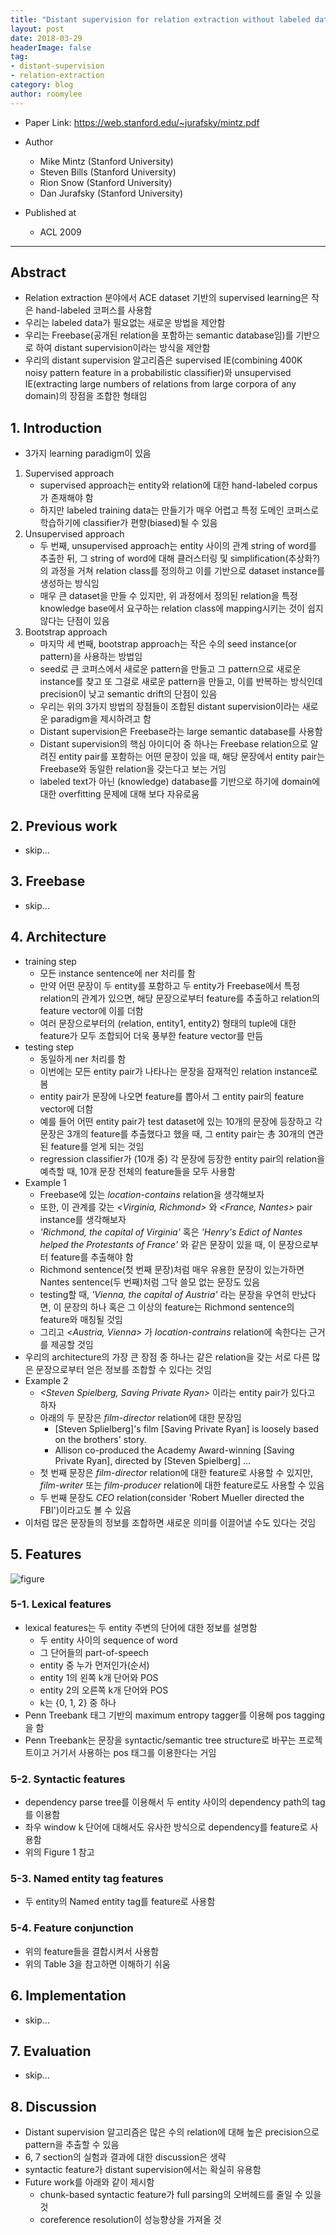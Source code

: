 ```yaml
---
title: "Distant supervision for relation extraction without labeled data (ACL 2009)"
layout: post
date: 2018-03-29
headerImage: false
tag:
- distant-supervision
- relation-extraction
category: blog
author: roomylee
---
```


- Paper Link: <https://web.stanford.edu/~jurafsky/mintz.pdf>

- Author
  - Mike Mintz (Stanford University)
  - Steven Bills (Stanford University)
  - Rion Snow (Stanford University)
  - Dan Jurafsky (Stanford University)
- Published at
  - ACL 2009

---

## Abstract

- Relation extraction 분야에서 ACE dataset 기반의 supervised learning은 작은 hand-labeled 코퍼스를 사용함
- 우리는 labeled data가 필요없는 새로운 방법을 제안함
- 우리는 Freebase(공개된 relation을 포함하는 semantic database임)를 기반으로 하여 distant supervision이라는 방식을 제안함
- 우리의 distant supervision 알고리즘은 supervised IE(combining 400K noisy pattern feature in a probabilistic classifier)와 unsupervised IE(extracting large numbers of relations from large corpora of any domain)의 장점을 조합한 형태임

## 1. Introduction

- 3가지 learning paradigm이 있음

1. Supervised approach
   - supervised approach는 entity와 relation에 대한 hand-labeled corpus가 존재해야 함
   - 하지만 labeled training data는 만들기가 매우 어렵고 특정 도메인 코퍼스로 학습하기에 classifier가 편향(biased)될 수 있음
2. Unsupervised approach
   - 두 번째, unsupervised approach는 entity 사이의 관계 string of word를 추출한 뒤, 그 string of word에 대해 클러스터링 및 simplification(추상화?)의 과정을 거쳐 relation class를 정의하고 이를 기반으로 dataset instance를 생성하는 방식임
   - 매우 큰 dataset을 만들 수 있지만, 위 과정에서 정의된 relation을 특정 knowledge base에서 요구하는 relation class에 mapping시키는 것이 쉽지 않다는 단점이 있음
3. Bootstrap approach
   - 마지막 세 번째, bootstrap approach는 작은 수의 seed instance(or pattern)을 사용하는 방법임
   - seed로 큰 코퍼스에서 새로운 pattern을 만들고 그 pattern으로 새로운 instance를 찾고 또 그걸로 새로운 pattern을 만들고, 이를 반복하는 방식인데 precision이 낮고 semantic drift의 단점이 있음
   - 우리는 위의 3가지 방법의 장점들이 조합된 distant supervision이라는 새로운 paradigm을 제시하려고 함
   - Distant supervision은 Freebase라는 large semantic database를 사용함
   - Distant supervision의 핵심 아이디어 중 하나는 Freebase relation으로 알려진 entity pair를 포함하는 어떤 문장이 있을 때, 해당 문장에서 entity pair는 Freebase와 동일한 relation을 갖는다고 보는 거임
   - labeled text가 아닌 (knowledge) database를 기반으로 하기에 domain에 대한 overfitting 문제에 대해 보다 자유로움

## 2. Previous work

- skip...

## 3. Freebase

- skip...

## 4. Architecture

- training step
  - 모든 instance sentence에 ner 처리를 함
  - 만약 어떤 문장이 두 entity를 포함하고 두 entity가 Freebase에서 특정 relation의 관계가 있으면, 해당 문장으로부터 feature를 추출하고 relation의 feature vector에 이를 더함
  - 여러 문장으로부터의 (relation, entity1, entity2) 형태의 tuple에 대한 feature가 모두 조합되어 더욱 풍부한 feature vector를 만듬
- testing step
  - 동일하게 ner 처리를 함
  - 이번에는 모든 entity pair가 나타나는 문장을 잠재적인 relation instance로 봄
  - entity pair가 문장에 나오면 feature를 뽑아서 그 entity pair의 feature vector에 더함
  - 예를 들어 어떤 entity pair가 test dataset에 있는 10개의 문장에 등장하고 각 문장은 3개의 feature를 추출했다고 했을 때, 그 entity pair는 총 30개의 연관된 feature를 얻게 되는 것임
  - regression classifier가 (10개 중) 각 문장에 등장한 entity pair의 relation을 예측할 때, 10개 문장 전체의 feature들을 모두 사용함
- Example 1
  - Freebase에 있는 *location-contains* relation을 생각해보자
  - 또한, 이 관계를 갖는 *<Virginia, Richmond>* 와 *<France, Nantes>* pair instance를 생각해보자
  - *'Richmond, the capital of Virginia'* 혹은 *'Henry's Edict of Nantes helped the Protestants of France'* 와 같은 문장이 있을 때, 이 문장으로부터 feature를 추출해야 함
  - Richmond sentence(첫 번째 문장)처럼 매우 유용한 문장이 있는가하면 Nantes sentence(두 번째)처럼 그닥 쓸모 없는 문장도 있음
  - testing할 때, *'Vienna, the capital of Austria'* 라는 문장을 우연히 만났다면, 이 문장의 하나 혹은 그 이상의 feature는 Richmond sentence의 feature와 매칭될 것임
  - 그리고 *<Austria, Vienna>* 가 *location-contrains* relation에 속한다는 근거를 제공할 것임
- 우리의 architecture의 가장 큰 장점 중 하나는 같은 relation을 갖는 서로 다른 많은 문장으로부터 얻은 정보를 조합할 수 있다는 것임
- Example 2
  - *<Steven Spielberg, Saving Private Ryan>* 이라는 entity pair가 있다고 하자
  - 아래의 두 문장은 *film-director* relation에 대한 문장임
    - [Steven Splielberg]'s film [Saving Private Ryan] is loosely based on the brothers' story.
    - Allison co-produced the Academy Award-winning [Saving Private Ryan], directed by [Steven Spielberg] ...
  - 첫 번째 문장은 *film-director* relation에 대한 feature로 사용할 수 있지만, *film-writer* 또는 *film-producer* relation에 대한 feature로도 사용할 수 있음
  - 두 번째 문장도 *CEO* relation(consider 'Robert Mueller directed the FBI')이라고도 볼 수 있음
- 이처럼 많은 문장들의 정보를 조합하면 새로운 의미를 이끌어낼 수도 있다는 것임

## 5. Features

![figure](https://user-images.githubusercontent.com/15166794/36368184-74c54eca-1599-11e8-812b-06513589d786.png)

### 5-1. Lexical features

- lexical features는 두 entity 주변의 단어에 대한 정보를 설명함
  - 두 entity 사이의 sequence of word
  - 그 단어들의 part-of-speech
  - entity 중 누가 먼저인가(순서)
  - entity 1의 왼쪽 k개 단어와 POS
  - entity 2의 오른쪽 k개 단어와 POS
  - k는 {0, 1, 2} 중 하나
- Penn Treebank 태그 기반의 maximum entropy tagger를 이용해 pos tagging을 함
- Penn Treebank는 문장을 syntactic/semantic tree structure로 바꾸는 프로젝트이고 거기서 사용하는 pos 태그를 이용한다는 거임

### 5-2. Syntactic features

- dependency parse tree를 이용해서 두 entity 사이의 dependency path의 tag를 이용함
- 좌우 window k 단어에 대해서도 유사한 방식으로 dependency를 feature로 사용함
- 위의 Figure 1 참고

### 5-3. Named entity tag features

- 두 entity의 Named entity tag를 feature로 사용함

### 5-4. Feature conjunction

- 위의 feature들을 결합시켜서 사용함
- 위의 Table 3을 참고하면 이해하기 쉬움

## 6. Implementation

- skip...

## 7. Evaluation

- skip...

## 8. Discussion

- Distant supervision 알고리즘은 많은 수의 relation에 대해 높은 precision으로 pattern을 추출할 수 있음
- 6, 7 section의 실험과 결과에 대한 discussion은 생략
- syntactic feature가 distant supervision에서는 확실히 유용함
- Future work를 아래와 같이 제시함
  - chunk-based syntactic feature가 full parsing의 오버헤드를 줄일 수 있을 것
  - coreference resolution이 성능향상을 가져올 것
